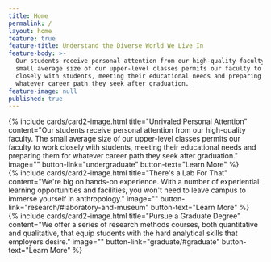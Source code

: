 ```yaml
---
title: Home
permalink: /
layout: home
feature: true
feature-title: Understand the Diverse World We Live In
feature-body: >-
  Our students receive personal attention from our high-quality faculty. The
  small average size of our upper-level classes permits our faculty to work
  closely with students, meeting their educational needs and preparing them for
  whatever career path they seek after graduation.
feature-image: null
published: true
---
```


<div class="row row-wide">
  <div class="col m12 l4">{% include cards/card2-image.html 
    title="Unrivaled Personal Attention" 
    content="Our students receive personal attention from our high-quality faculty. The small average size of our upper-level classes permits our faculty to work closely with students, meeting their educational needs and preparing them for whatever career path they seek after graduation."
    image="" 
    button-link="undergraduate" 
    button-text="Learn More" %}
  </div>
  <div class="row row-wide">
    <div class="col m12 l4">{% include cards/card2-image.html 
      title="There's a Lab For That" 
      content="We're big on hands-on experience. With a number of experiential learning opportunities and facilities, you won't need to leave campus to immerse yourself in anthropology."
      image="" 
      button-link="research/#laboratory-and-museum" 
      button-text="Learn More" %}
    </div>
    <div class="row row-wide">
      <div class="col m12 l4">{% include cards/card2-image.html 
        title="Pursue a Graduate Degree" 
        content="We offer a series of research methods courses, both quantitative and qualitative, that equip students with the hard analytical skills that employers desire." 
        image="" 
        button-link="graduate/#graduate" 
        button-text="Learn More" %}
      </div>
</div>
